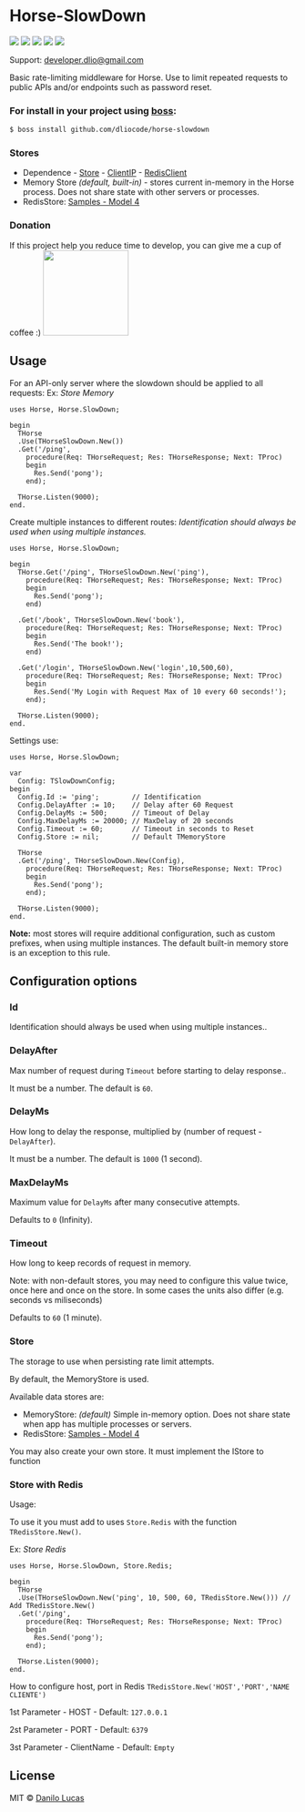 # Horse-SlowDown

![](https://img.shields.io/github/stars/dliocode/horse-slowdown.svg) ![](https://img.shields.io/github/forks/dliocode/horse-slowdown.svg) ![](https://img.shields.io/github/tag/dliocode/horse-slowdown.svg) ![](https://img.shields.io/github/release/dliocode/horse-slowdown.svg) ![](https://img.shields.io/github/issues/dliocode/horse-slowdown.svg)

Support: developer.dlio@gmail.com

Basic rate-limiting middleware for Horse. Use to limit repeated requests to public APIs and/or endpoints such as password reset.

### For install in your project using [boss](https://github.com/HashLoad/boss):
``` sh
$ boss install github.com/dliocode/horse-slowdown
```

### Stores

- Dependence - [Store](https://github.com/dliocode/store) - [ClientIP](https://github.com/dliocode/horse-utils-clientip) - [RedisClient](https://github.com/danieleteti/delphiredisclient)
- Memory Store _(default, built-in)_ - stores current in-memory in the Horse process. Does not share state with other servers or processes.
- RedisStore: [Samples - Model 4](https://github.com/dliocode/horse-slowdown/tree/master/samples/Model%204)

### Donation

If this project help you reduce time to develop, you can give me a cup of coffee :) <a href="https://www.paypal.com/donate?hosted_button_id=2T7W4PL7YGJZW" target="_blank" rel="noopener noreferrer"><img width="150" src="https://www.paypalobjects.com/en_US/i/btn/btn_donateCC_LG.gif"></a>

## Usage

For an API-only server where the slowdown should be applied to all requests:
Ex: _Store Memory_

```delphi
uses Horse, Horse.SlowDown;

begin
  THorse
  .Use(THorseSlowDown.New())
  .Get('/ping',
    procedure(Req: THorseRequest; Res: THorseResponse; Next: TProc)
    begin
      Res.Send('pong');
    end);

  THorse.Listen(9000);
end.
```

Create multiple instances to different routes:
*Identification should always be used when using multiple instances.*

```delphi
uses Horse, Horse.SlowDown;

begin
  THorse.Get('/ping', THorseSlowDown.New('ping'),
    procedure(Req: THorseRequest; Res: THorseResponse; Next: TProc)
    begin
      Res.Send('pong');
    end)

  .Get('/book', THorseSlowDown.New('book'),
    procedure(Req: THorseRequest; Res: THorseResponse; Next: TProc)
    begin
      Res.Send('The book!');
    end)

  .Get('/login', THorseSlowDown.New('login',10,500,60),
    procedure(Req: THorseRequest; Res: THorseResponse; Next: TProc)
    begin
      Res.Send('My Login with Request Max of 10 every 60 seconds!');
    end);

  THorse.Listen(9000);
end.
```

Settings use:

```delphi
uses Horse, Horse.SlowDown;

var
  Config: TSlowDownConfig;
begin
  Config.Id := 'ping';        // Identification
  Config.DelayAfter := 10;    // Delay after 60 Request
  Config.DelayMs := 500;      // Timeout of Delay
  Config.MaxDelayMs := 20000; // MaxDelay of 20 seconds
  Config.Timeout := 60;       // Timeout in seconds to Reset
  Config.Store := nil;        // Default TMemoryStore

  THorse
  .Get('/ping', THorseSlowDown.New(Config),
    procedure(Req: THorseRequest; Res: THorseResponse; Next: TProc)
    begin
      Res.Send('pong');
    end);

  THorse.Listen(9000);
end.
```

**Note:** most stores will require additional configuration, such as custom prefixes, when using multiple instances. The default built-in memory store is an exception to this rule.

## Configuration options

### Id
 
Identification should always be used when using multiple instances..

### DelayAfter

Max number of request during `Timeout` before starting to delay response..

It must be a number. The default is `60`.

### DelayMs

How long to delay the response, multiplied by (number of request - `DelayAfter`).

It must be a number. The default is `1000` (1 second).

### MaxDelayMs

Maximum value for `DelayMs` after many consecutive attempts.

Defaults to `0` (Infinity).

### Timeout

How long to keep records of request in memory.

Note: with non-default stores, you may need to configure this value twice, once here and once on the store. In some cases the units also differ (e.g. seconds vs miliseconds)

Defaults to `60` (1 minute).

### Store

The storage to use when persisting rate limit attempts.

By default, the MemoryStore is used.

Available data stores are:

- MemoryStore: _(default)_ Simple in-memory option. Does not share state when app has multiple processes or servers.
- RedisStore: [Samples - Model 4](https://github.com/dliocode/horse-slowdown/tree/master/samples/Model%204)

You may also create your own store. It must implement the IStore to function

### Store with Redis

Usage:

To use it you must add to uses `Store.Redis` with the function `TRedisStore.New()`.

Ex: _Store Redis_
```delphi
uses Horse, Horse.SlowDown, Store.Redis;

begin
  THorse
  .Use(THorseSlowDown.New('ping', 10, 500, 60, TRedisStore.New())) // Add TRedisStore.New()
  .Get('/ping',
    procedure(Req: THorseRequest; Res: THorseResponse; Next: TProc)
    begin
      Res.Send('pong');
    end);

  THorse.Listen(9000);
end.
```

How to configure host, port in Redis
`TRedisStore.New('HOST','PORT','NAME CLIENTE')`

1st Parameter - HOST - Default: `127.0.0.1`

2st Parameter - PORT - Default: `6379`

3st Parameter - ClientName - Default: `Empty`


## License

MIT © [Danilo Lucas](https://github.com/dliocode)
